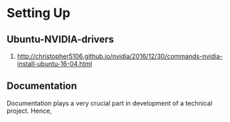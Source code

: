 # Setting Up

## Ubuntu-NVIDIA-drivers

1. http://christopher5106.github.io/nvidia/2016/12/30/commands-nvidia-install-ubuntu-16-04.html


## Documentation
Documentation plays a very crucial part in development of a technical project.
Hence,
